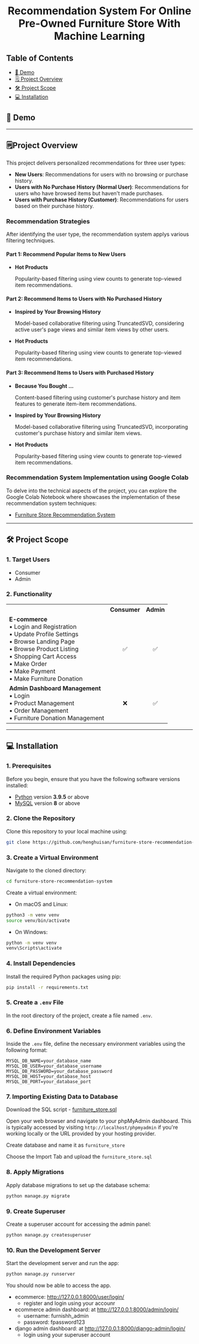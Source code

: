 <h1 align="center" id="title">Recommendation System For Online Pre-Owned Furniture Store With Machine Learning </h1>


## Table of Contents

- [🚀 Demo](#demo)
- [🗒️ Project Overview](#project-overview)
- [🛠️ Project Scope](#project-scope)
- [💻 Installation](#installation)

## 🚀 Demo

<!--[https://res.cloudinary.com/dj90bmvon/image/upload/c\_padb\_auto:predominantfl\_preserve\_transparency/v1692502257/1\_Flow\_of\_User\_Login\_and\_Register\_wbl5yr.jpg?\_s=public-apps](https://res.cloudinary.com/dj90bmvon/image/upload/c_padb_auto:predominantfl_preserve_transparency/v1692502257/1_Flow_of_User_Login_and_Register_wbl5yr.jpg?_s=public-apps) -->

---

## 🗒️Project Overview

This project delivers personalized recommendations for three user types:

- **New Users**: Recommendations for users with no browsing or purchase history.
- **Users with No Purchase History (Normal User)**: Recommendations for users who have browsed items but haven't made purchases.
- **Users with Purchase History (Customer)**: Recommendations for users based on their purchase history.

### Recommendation Strategies
After identifying the user type, the recommendation system applys various filtering techniques.

#### Part 1: Recommend Popular Items to New Users

- **Hot Products**
   
   Popularity-based filtering using view counts to generate top-viewed item recommendations.

#### Part 2: Recommend Items to Users with No Purchased History

- **Inspired by Your Browsing History**
   
   Model-based collaborative filtering using TruncatedSVD, considering active user's page views and similar item views by other users.

- **Hot Products**
  
  Popularity-based filtering using view counts to generate top-viewed item recommendations.

#### Part 3: Recommend Items to Users with Purchased History

- **Because You Bought ...**
   
   Content-based filtering using customer's purchase history and item features to generate item-item recommendations.

- **Inspired by Your Browsing History**
   
   Model-based collaborative filtering using TruncatedSVD, incorporating customer's purchase history and similar item views.

- **Hot Products**
  
  Popularity-based filtering using view counts to generate top-viewed item recommendations.

### Recommendation System Implementation using Google Colab

To delve into the technical aspects of the project, you can explore the Google Colab Notebook where showcases the implementation of these recommendation system techniques: 
- [Furniture Store Recommendation System](https://colab.research.google.com/drive/1L4tgE0Fa2xgk8ou5gHzzf_ydAuRsgwLp?usp=sharing)

---
 
## 🛠️ Project Scope

### 1. Target Users

- Consumer
- Admin

### 2. Functionality

<table>
  <tr>
    <th></th>
    <th>Consumer</th>
    <th>Admin</th>
  </tr>
  <tr>
    <td>
     <b>E-commerce</b> <br />
      ▪	Login and Registration <br />
      ▪	Update Profile Settings <br />
      ▪	Browse Landing Page <br />
      ▪	Browse Product Listing <br />
      ▪	Shopping Cart Access <br />
      ▪	Make Order <br />
      ▪	Make Payment <br />
      ▪	Make Furniture Donation <br />
    </td>
    <td align="center">✅</td>
    <td align="center">✅</td>
  </tr>
  <tr>
    <td>
        <b>Admin Dashboard Management</b> <br/>
        ▪	Login <br/>
        ▪	Product Management <br/>
        ▪	Order Management <br/>
        ▪	Furniture Donation Management <br/>
    </td>
    <td align="center">❌</td>
    <td align="center">✅</td>
  </tr>
</table>

---

## 💻 Installation

### 1. Prerequisites
Before you begin, ensure that you have the following software versions installed:

- [Python](https://www.python.org/downloads/) version **3.9.5** or above
- [MySQL](https://dev.mysql.com/downloads/) version **8** or above

### 2. Clone the Repository
Clone this repository to your local machine using:

```bash
git clone https://github.com/henghuisan/furniture-store-recommendation-system.git
```
### 3. Create a Virtual Environment
Navigate to the cloned directory:

``` bash
cd furniture-store-recommendation-system
```

Create a virtual environment:

- On macOS and Linux:
``` bash
python3 -m venv venv
source venv/bin/activate
```

- On Windows:
``` bash
python -m venv venv
venv\Scripts\activate
```

### 4. Install Dependencies
Install the required Python packages using pip:
```bash
pip install -r requirements.txt
```

### 5. Create a `.env` File
In the root directory of the project, create a file named `.env`.

### 6. Define Environment Variables
Inside the `.env` file, define the necessary environment variables using the following format:

```plaintext
MYSQL_DB_NAME=your_database_name
MYSQL_DB_USER=your_database_username
MYSQL_DB_PASSWORD=your_database_password
MYSQL_DB_HOST=your_database_host
MYSQL_DB_PORT=your_database_port
```
### 7. Importing Existing Data to Database
Download the SQL script - [furniture_store.sql](furniture_store.sql)

Open your web browser and navigate to your phpMyAdmin dashboard. This is typically accessed by visiting `http://localhost/phpmyadmin` if you're working locally or the URL provided by your hosting provider.

Create database and name it as `furniture_store`

Choose the Import Tab and upload the `furniture_store.sql`

### 8. Apply Migrations
Apply database migrations to set up the database schema:
```bash
python manage.py migrate
```

### 9. Create Superuser
Create a superuser account for accessing the admin panel:
```bash
python manage.py createsuperuser
```

### 10. Run the Development Server
Start the development server and run the app:
```bash
python manage.py runserver
```

You should now be able to access the app.
- ecommerce: http://127.0.0.1:8000/user/login/ 
  - register and login using your accounr
- ecommerce admin dashboard: at http://127.0.0.1:8000/admin/login/
  - username: furnishh_admin
  - password: fpassword123
- django admin dashboard: at http://127.0.0.1:8000/django-admin/login/
  - login using your superuser account

